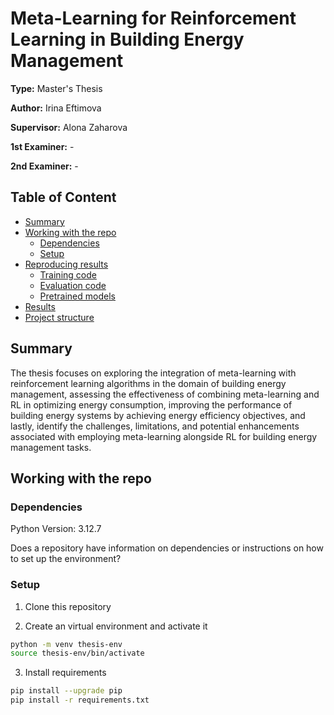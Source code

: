 # Meta-Learning for Reinforcement Learning in Building Energy Management

**Type:** Master's Thesis

**Author:** Irina Eftimova

**Supervisor:** Alona Zaharova

**1st Examiner:** - 

**2nd Examiner:** - 

## Table of Content

- [Summary](#summary)
- [Working with the repo](#Working-with-the-repo)
    - [Dependencies](#Dependencies)
    - [Setup](#Setup)
 - [Reproducing results](#Reproducing-results)
    - [Training code](#Training-code)
    - [Evaluation code](#Evaluation-code)
    - [Pretrained models](#Pretrained-models)
- [Results](#Results)
- [Project structure](-Project-structure)

## Summary
The thesis focuses on exploring the integration of meta-learning with reinforcement
learning algorithms in the domain of building energy management, assessing the
effectiveness of combining meta-learning and RL in optimizing energy consumption,
improving the performance of building energy systems by achieving energy efficiency
objectives, and lastly, identify the challenges, limitations, and potential enhancements
associated with employing meta-learning alongside RL for building energy management
tasks. 

## Working with the repo

### Dependencies

Python Version: 3.12.7

Does a repository have information on dependencies or instructions on how to set up the environment?

### Setup

1. Clone this repository

2. Create an virtual environment and activate it
```bash
python -m venv thesis-env
source thesis-env/bin/activate
```

3. Install requirements
```bash
pip install --upgrade pip
pip install -r requirements.txt
```


